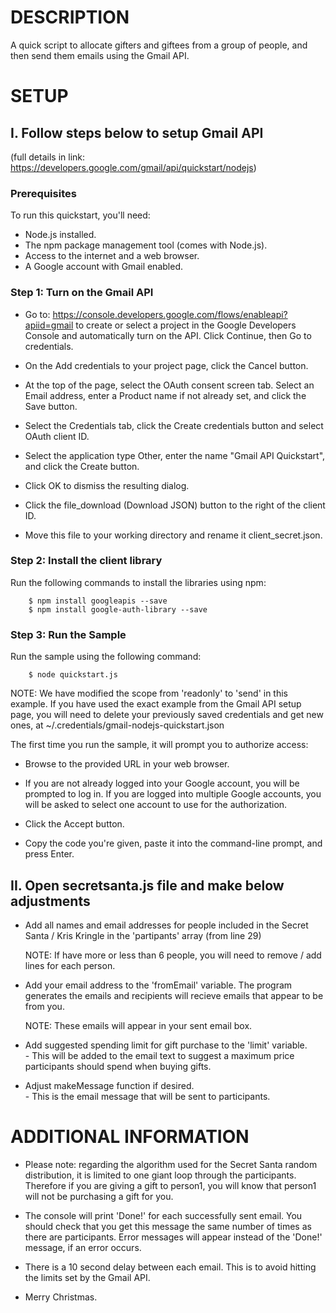 
DESCRIPTION
===========
A quick script to allocate gifters and giftees from a group of people, and then send them emails using the Gmail API.


SETUP
=====

I. Follow steps below to setup Gmail API 
----------------------------------------

(full details in link: https://developers.google.com/gmail/api/quickstart/nodejs) 

### Prerequisites

To run this quickstart, you'll need:
* Node.js installed.
* The npm package management tool (comes with Node.js).
* Access to the internet and a web browser.
* A Google account with Gmail enabled.
    
### Step 1: Turn on the Gmail API

* Go to: https://console.developers.google.com/flows/enableapi?apiid=gmail
to create or select a project in the Google Developers Console and automatically turn on the API. Click Continue, then Go to credentials.

* On the Add credentials to your project page, click the Cancel button.

* At the top of the page, select the OAuth consent screen tab. Select an Email address, enter a Product name if not already set, and click the Save button.

* Select the Credentials tab, click the Create credentials button and select OAuth client ID.

* Select the application type Other, enter the name "Gmail API Quickstart", and click the Create button.

* Click OK to dismiss the resulting dialog.

* Click the file_download (Download JSON) button to the right of the client ID.

* Move this file to your working directory and rename it client_secret.json.
    

### Step 2: Install the client library

Run the following commands to install the libraries using npm:

        $ npm install googleapis --save
        $ npm install google-auth-library --save


### Step 3: Run the Sample

Run the sample using the following command:

        $ node quickstart.js

NOTE: 
We have modified the scope from 'readonly' to 'send' in this example.  If you have used the exact example from the Gmail API setup page, you will need to delete your previously saved credentials and get new ones, at ~/.credentials/gmail-nodejs-quickstart.json

The first time you run the sample, it will prompt you to authorize access:

* Browse to the provided URL in your web browser.

* If you are not already logged into your Google account, you will be prompted to log in. If you are logged into multiple Google accounts, you will be asked to select one account to use for the authorization.
    
* Click the Accept button.
    
* Copy the code you're given, paste it into the command-line prompt, and press Enter.


II. Open secretsanta.js file and make below adjustments 
----------------------------------------------------------------

*   Add all names and email addresses for people included in the Secret Santa / Kris Kringle in the 'partipants' array (from line 29)

    NOTE:
    If have more or less than 6 people, you will need to remove / add lines for each person.  

*   Add your email address to the 'fromEmail' variable.  The program generates the emails and recipients will recieve emails that appear to be from you.

    NOTE: 
    These emails will appear in your sent email box.  

*   Add suggested spending limit for gift purchase to the 'limit' variable.  
        - This will be added to the email text to suggest a maximum price participants should spend when buying gifts.

*   Adjust makeMessage function if desired.  
        - This is the email message that will be sent to participants. 

ADDITIONAL INFORMATION
======================

*   Please note: regarding the algorithm used for the Secret Santa random distribution, it is limited to one giant loop through the participants.  Therefore if you are giving a gift to person1, you will know that person1 will not be purchasing a gift for you. 

*   The console will print 'Done!' for each successfully sent email.  You should check that you get this message the same number of times as there are participants.  Error messages will appear instead of the 'Done!' message, if an error occurs. 

*   There is a 10 second delay between each email.  This is to avoid hitting the limits set by the Gmail API. 

*   Merry Christmas.

